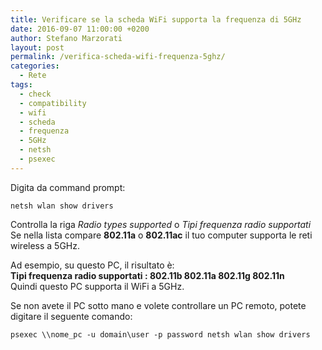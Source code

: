 ```yaml
---
title: Verificare se la scheda WiFi supporta la frequenza di 5GHz
date: 2016-09-07 11:00:00 +0200
author: Stefano Marzorati
layout: post
permalink: /verifica-scheda-wifi-frequenza-5ghz/
categories:
  - Rete
tags:
  - check
  - compatibility
  - wifi
  - scheda
  - frequenza
  - 5GHz
  - netsh
  - psexec
---
```

Digita da command prompt:   

	netsh wlan show drivers
	
Controlla la riga *Radio types supported* o *Tipi frequenza radio supportati*   
Se nella lista compare **802.11a** o **802.11ac**  il tuo computer supporta le reti wireless a 5GHz.   

Ad esempio, su questo PC, il risultato è:   
**Tipi frequenza radio supportati  : 802.11b 802.11a 802.11g 802.11n**   
Quindi questo PC supporta il WiFi a 5GHz.   

Se non avete il PC sotto mano e volete controllare un PC remoto, potete digitare il seguente comando:   

	psexec \\nome_pc -u domain\user -p password netsh wlan show drivers
